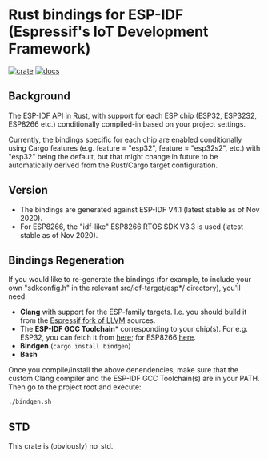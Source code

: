 # Rust bindings for ESP-IDF (Espressif's IoT Development Framework)

[![crate](http://meritbadge.herokuapp.com/esp-idf-sys)](https://crates.io/crates/esp-idf-sys)
[![docs](https://docs.rs/esp-idf-sys/badge.svg)](https://docs.rs/esp-idf-sys)

## Background

The ESP-IDF API in Rust, with support for each ESP chip (ESP32, ESP32S2, ESP8266 etc.) conditionally compiled-in based on your project settings.

Currently, the bindings specific for each chip are enabled conditionally using Cargo features (e.g. feature = "esp32", feature = "esp32s2", etc.) with "esp32" being the default,
but that might change in future to be automatically derived from the Rust/Cargo target configuration.

## Version

* The bindings are generated against ESP-IDF V4.1 (latest stable as of Nov 2020).
* For ESP8266, the "idf-like" ESP8266 RTOS SDK V3.3 is used (latest stable as of Nov 2020).

## Bindings Regeneration

If you would like to re-generate the bindings (for example, to include your own "sdkconfig.h" in the relevant src/idf-target/esp*/ directory),
you'll need:
* **Clang** with support for the ESP-family targets. I.e. you should build it from the [Espressif fork of LLVM](https://github.com/espressif/llvm-project) sources.
* The **ESP-IDF GCC Toolchain*** corresponding to your chip(s). For e.g. ESP32, you can fetch it from [here](https://github.com/espressif/crosstool-NG/releases); for ESP8266 [here](https://docs.espressif.com/projects/esp8266-rtos-sdk/en/latest/get-started/linux-setup.html).
* **Bindgen** (`cargo install bindgen`)
* **Bash**

Once you compile/install the above denendencies, make sure that the custom Clang compiler and the ESP-IDF GCC Toolchain(s) are in your PATH.
Then go to the project root and execute:
```sh
./bindgen.sh
```

## STD

This crate is (obviously) no_std.
